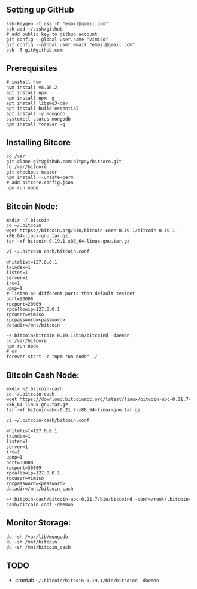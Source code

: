 ## Setting up GitHub
```
ssh-keygen -t rsa -C "email@gmail.com"
ssh-add ~/.ssh/github
# add public key to github account
git config --global user.name "Vimiso"
git config --global user.email "email@gmail.com"
ssh -T git@github.com
```

## Prerequisites
```
# install nvm
nvm install v8.16.2
apt install npm
npm install npm -g
apt install libzmq3-dev
apt install build-essential
apt install -y mongodb
systemctl status mongodb
npm install forever -g
```

## Installing Bitcore
```
cd /var
git clone git@github.com:bitpay/bitcore.git
cd /var/bitcore
git checkout master
npm install --unsafe-perm
# add bitcore.config.json
npm run node
```

## Bitcoin Node:
```
mkdir ~/.bitcoin
cd ~/.bitcoin
wget https://bitcoin.org/bin/bitcoin-core-0.19.1/bitcoin-0.19.1-x86_64-linux-gnu.tar.gz
tar -xf bitcoin-0.19.1-x86_64-linux-gnu.tar.gz
```

```
vi ~/.bitcoin-cash/bitcoin.conf
```

```
whitelist=127.0.0.1
txindex=1
listen=1
server=1
irc=1
upnp=1
# listen on different ports than default testnet
port=20008
rpcport=20009
rpcallowip=127.0.0.1
rpcuser=vimiso
rpcpassword=<password>
datadir=/mnt/bitcoin
```

```
~/.bitcoin/bitcoin-0.19.1/bin/bitcoind -daemon
cd /var/bitcore
npm run node
# or
forever start -c "npm run node" ./
```

## Bitcoin Cash Node:
```
mkdir ~/.bitcoin-cash
cd ~/.bitcoin-cash
wget https://download.bitcoinabc.org/latest/linux/bitcoin-abc-0.21.7-x86_64-linux-gnu.tar.gz
tar -xf bitcoin-abc-0.21.7-x86_64-linux-gnu.tar.gz
```

```
vi ~/.bitcoin-cash/bitcoin.conf
```

```
whitelist=127.0.0.1
txindex=1
listen=1
server=1
irc=1
upnp=1
port=30008
rpcport=30009
rpcallowip=127.0.0.1
rpcuser=vimiso
rpcpassword=<password>
datadir=/mnt/bitcoin_cash
```

```
~/.bitcoin-cash/bitcoin-abc-0.21.7/bin/bitcoind -conf=/root/.bitcoin-cash/bitcoin.conf -daemon
```

## Monitor Storage:
```
du -sh /var/lib/mongodb
du -sh /mnt/bitcoin
du -sh /mnt/bitcoin_cash
```

## TODO
* crontab `~/.bitcoin/bitcoin-0.19.1/bin/bitcoind -daemon`
